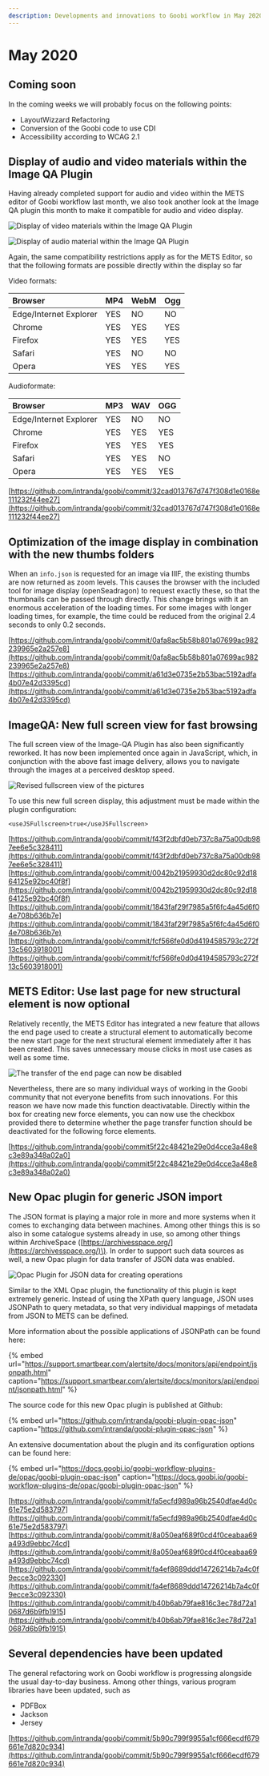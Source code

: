 ```yaml
---
description: Developments and innovations to Goobi workflow in May 2020
---
```


# May 2020

## Coming soon

In the coming weeks we will probably focus on the following points:

* LayoutWizzard Refactoring
* Conversion of the Goobi code to use CDI
* Accessibility according to WCAG 2.1

## Display of audio and video materials within the Image QA Plugin

Having already completed support for audio and video within the METS editor of Goobi workflow last month, we also took another look at the Image QA plugin this month to make it compatible for audio and video display.

![Display of video materials within the Image QA Plugin](../.gitbook/assets/2005_qa2.png)

![Display of audio material within the Image QA Plugin](../.gitbook/assets/2005_qa3.png)

Again, the same compatibility restrictions apply as for the METS Editor, so that the following formats are possible directly within the display so far

Video formats:

| Browser | MP4 | WebM | Ogg |
| :--- | :--- | :--- | :--- |
| Edge/Internet Explorer | YES | NO | NO |
| Chrome | YES | YES | YES |
| Firefox | YES | YES | YES |
| Safari | YES | NO | NO |
| Opera | YES | YES | YES |

Audioformate:

| Browser | MP3 | WAV | OGG |
| :--- | :--- | :--- | :--- |
| Edge/Internet Explorer | YES | NO | NO |
| Chrome | YES | YES | YES |
| Firefox | YES | YES | YES |
| Safari | YES | YES | NO |
| Opera | YES | YES | YES |

[https://github.com/intranda/goobi/commit/32cad013767d747f308d1e0168e111232f44ee27](https://github.com/intranda/goobi/commit/32cad013767d747f308d1e0168e111232f44ee27)

## Optimization of the image display in combination with the new thumbs folders

When an `info.json` is requested for an image via IIIF, the existing thumbs are now returned as zoom levels. This causes the browser with the included tool for image display \(openSeadragon\) to request exactly these, so that the thumbnails can be passed through directly. This change brings with it an enormous acceleration of the loading times. For some images with longer loading times, for example, the time could be reduced from the original 2.4 seconds to only 0.2 seconds.

[https://github.com/intranda/goobi/commit/0afa8ac5b58b801a07699ac982239965e2a257e8](https://github.com/intranda/goobi/commit/0afa8ac5b58b801a07699ac982239965e2a257e8) [https://github.com/intranda/goobi/commit/a61d3e0735e2b53bac5192adfa4b07e42d3395cd](https://github.com/intranda/goobi/commit/a61d3e0735e2b53bac5192adfa4b07e42d3395cd)

## ImageQA: New full screen view for fast browsing

The full screen view of the Image-QA Plugin has also been significantly reworked. It has now been implemented once again in JavaScript, which, in conjunction with the above fast image delivery, allows you to navigate through the images at a perceived desktop speed.

![Revised fullscreen view of the pictures](../.gitbook/assets/2005_qa1.png)

To use this new full screen display, this adjustment must be made within the plugin configuration:

```markup
<useJSFullscreen>true</useJSFullscreen>
```

[https://github.com/intranda/goobi/commit/f43f2dbfd0eb737c8a75a00db987ee6e5c328411](https://github.com/intranda/goobi/commit/f43f2dbfd0eb737c8a75a00db987ee6e5c328411) [https://github.com/intranda/goobi/commit/0042b21959930d2dc80c92d1864125e92bc40f8f](https://github.com/intranda/goobi/commit/0042b21959930d2dc80c92d1864125e92bc40f8f) [https://github.com/intranda/goobi/commit/1843faf29f7985a5f6fc4a45d6f04e708b636b7e](https://github.com/intranda/goobi/commit/1843faf29f7985a5f6fc4a45d6f04e708b636b7e) [https://github.com/intranda/goobi/commit/fcf566fe0d0d4194585793c272f13c5603918001](https://github.com/intranda/goobi/commit/fcf566fe0d0d4194585793c272f13c5603918001)

## METS Editor: Use last page for new structural element is now optional

Relatively recently, the METS Editor has integrated a new feature that allows the end page used to create a structural element to automatically become the new start page for the next structural element immediately after it has been created. This saves unnecessary mouse clicks in most use cases as well as some time.

![The transfer of the end page can now be disabled](../.gitbook/assets/2005_mets1.png)

Nevertheless, there are so many individual ways of working in the Goobi community that not everyone benefits from such innovations. For this reason we have now made this function deactivatable. Directly within the box for creating new force elements, you can now use the checkbox provided there to determine whether the page transfer function should be deactivated for the following force elements.

[https://github.com/intranda/goobi/commit5f22c48421e29e0d4cce3a48e8c3e89a348a02a0](https://github.com/intranda/goobi/commit5f22c48421e29e0d4cce3a48e8c3e89a348a02a0)

## New Opac plugin for generic JSON import

The JSON format is playing a major role in more and more systems when it comes to exchanging data between machines. Among other things this is so also in some catalogue systems already in use, so among other things within ArchiveSpace \([https://archivesspace.org/](https://archivesspace.org/)\). In order to support such data sources as well, a new Opac plugin for data transfer of JSON data was enabled.

![Opac Plugin for JSON data for creating operations](../.gitbook/assets/2005_json.png)

Similar to the XML Opac plugin, the functionality of this plugin is kept extremely generic. Instead of using the XPath query language, JSON uses JSONPath to query metadata, so that very individual mappings of metadata from JSON to METS can be defined.

More information about the possible applications of JSONPath can be found here:

{% embed url="https://support.smartbear.com/alertsite/docs/monitors/api/endpoint/jsonpath.html" caption="https://support.smartbear.com/alertsite/docs/monitors/api/endpoint/jsonpath.html" %}

The source code for this new Opac plugin is published at Github:

{% embed url="https://github.com/intranda/goobi-plugin-opac-json" caption="https://github.com/intranda/goobi-plugin-opac-json" %}

An extensive documentation about the plugin and its configuration options can be found here:

{% embed url="https://docs.goobi.io/goobi-workflow-plugins-de/opac/goobi-plugin-opac-json" caption="https://docs.goobi.io/goobi-workflow-plugins-de/opac/goobi-plugin-opac-json" %}

[https://github.com/intranda/goobi/commit/fa5ecfd989a96b2540dfae4d0c61e75e2d583797](https://github.com/intranda/goobi/commit/fa5ecfd989a96b2540dfae4d0c61e75e2d583797) [https://github.com/intranda/goobi/commit/8a050eaf689f0cd4f0ceabaa69a493d9ebbc74cd](https://github.com/intranda/goobi/commit/8a050eaf689f0cd4f0ceabaa69a493d9ebbc74cd) [https://github.com/intranda/goobi/commit/fa4ef8689ddd14726214b7a4c0f9ecce3c092330](https://github.com/intranda/goobi/commit/fa4ef8689ddd14726214b7a4c0f9ecce3c092330) [https://github.com/intranda/goobi/commit/b40b6ab79fae816c3ec78d72a10687d6b9fb1915](https://github.com/intranda/goobi/commit/b40b6ab79fae816c3ec78d72a10687d6b9fb1915)

## Several dependencies have been updated

The general refactoring work on Goobi workflow is progressing alongside the usual day-to-day business. Among other things, various program libraries have been updated, such as

* PDFBox
* Jackson
* Jersey

[https://github.com/intranda/goobi/commit/5b90c799f9955a1cf666ecdf679661e7d820c934](https://github.com/intranda/goobi/commit/5b90c799f9955a1cf666ecdf679661e7d820c934)

